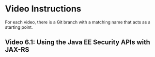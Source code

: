 # Video Instructions

For each video, there is a Git branch with a matching name that acts as a
starting point.

## Video 6.1: Using the Java EE Security APIs with JAX-RS
